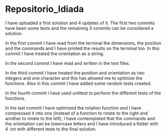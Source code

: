 # Repositorio_Idiada

I have uploaded a first solution and 4 updates of it.
The first two commits have been some tests and the remaining 3 commits can be considered a solution.
  
  In the first commit I have read from the terminal the dimensions, the position and the commands and I have printed the results on the terminal too.
  In this commit I have treated the orientation as a string.
  
  In the second commit I have read and written in the text files.

  In the third commit I have treated the position and orientation as two integers and one character and this has allowed me to optimize the functions. 
  Also in this commit I have added some random tests created. 
  
  In the fourth commit I have used unittest to perform the different tests of the functions.
  
  In the last commit I have optimized the rotation function and I have compressed it into one (instead of a function to rotate to the right and another to 
  rotate to the left), I have contemplated that the commands and the orientation can be lowercase letters and I have introduced a folder with 4 .txt 
  with different tests to the final solution.
  
